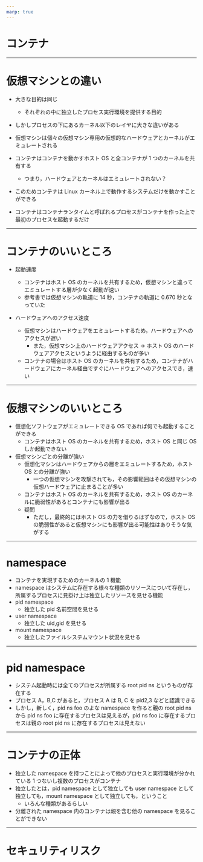 ```yaml
---
marp: true
---
```


# コンテナ

---

# 仮想マシンとの違い

- 大きな目的は同じ

  - それぞれの中に独立したプロセス実行環境を提供する目的

- しかしプロセスの下にあるカーネル以下のレイヤに大きな違いがある
- 仮想マシンは個々の仮想マシン専用の仮想的なハードウェアとカーネルがエミュレートされる
- コンテナはコンテナを動かすホスト OS と全コンテナが 1 つのカーネルを共有する

  - つまり，ハードウェアとカーネルはエミュレートされない？

- このためコンテナは Linux カーネル上で動作するシステムだけを動かすことができる
- コンテナはコンテナランタイムと呼ばれるプロセスがコンテナを作った上で最初のプロセスを起動するだけ

---

# コンテナのいいところ

- 起動速度

  - コンテナはホスト OS のカーネルを共有するため，仮想マシンと違ってエミュレートする層が少なく起動が速い
  - 参考書では仮想マシンの軌道に 14 秒，コンテナの軌道に 0.670 秒となっていた

- ハードウェアへのアクセス速度
  - 仮想マシンはハードウェアをエミュレートするため，ハードウェアへのアクセスが遅い
    - また，仮想マシン上のハードウェアアクセス → ホスト OS のハードウェアアクセスというように経由するものが多い
  - コンテナの場合はホスト OS のカーネルを共有するため，コンテナがハードウェアにカーネル経由ですぐにハードウェアへのアクセスでき，速い

---

# 仮想マシンのいいところ

- 仮想化ソフトウェアがエミュレートできる OS であれば何でも起動することができる
  - コンテナはホスト OS のカーネルを共有するため，ホスト OS と同じ OS しか起動できない
- 仮想マシンごとの分離が強い
  - 仮想化マシンはハードウェアからの層をエミュレートするため，ホスト OS との分離が強い
    - 一つの仮想マシンを攻撃されても，その影響範囲はその仮想マシンの仮想ハードウェアに止まることが多い
  - コンテナはホスト OS のカーネルを共有するため，ホスト OS のカーネルに脆弱性があるとコンテナにも影響が出る
  - 疑問
    - ただし，最終的にはホスト OS の力を借りるはずなので，ホスト OS の脆弱性があると仮想マシンにも影響が出る可能性はありそうな気がする

---

# namespace

- コンテナを実現するためのカーネルの 1 機能
- namespace はシステムに存在する様々な種類のリソースについて存在し，所属するプロセスに見掛け上は独立したリソースを見せる機能
- pid namespace
  - 独立した pid 名前空間を見せる
- user namespace
  - 独立した uid,gid を見せる
- mount namespace
  - 独立したファイルシステムマウント状況を見せる

---

# pid namespace

- システム起動時には全てのプロセスが所属する root pid ns というものが存在する
- プロセス A，B,C があると，プロセス A は B, C を pid2,3 などと認識できる
- しかし，新しく，pid ns foo のよな namespace を作ると親の root pid ns から pid ns foo に存在するプロセスは見えるが，pid ns foo に存在するプロセスは親の root pid ns に存在するプロセスは見えない

---

# コンテナの正体

- 独立した namespace を持つことによって他のプロセスと実行環境が分かれている 1 つないし複数のプロセスがコンテナ
- 独立したとは，pid namespace として独立しても user namespace として独立しても，mount namespace として独立しても，ということ
  - いろんな種類があるらしい
- 分離された namespace 内のコンテナは親を含む他の namespace を見ることができない

---

# セキュリティリスク
